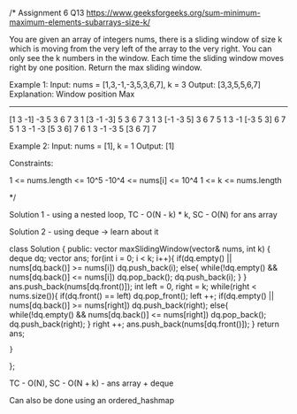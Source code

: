 /*
Assignment 6 Q13
https://www.geeksforgeeks.org/sum-minimum-maximum-elements-subarrays-size-k/

You are given an array of integers nums, there is a sliding window of size k which is moving from the very left of the array to the very right. You can only see the k numbers in the window. Each time the sliding window moves right by one position.
Return the max sliding window.

Example 1:
Input: nums = [1,3,-1,-3,5,3,6,7], k = 3
Output: [3,3,5,5,6,7]
Explanation: 
Window position                Max
---------------               -----
[1  3  -1] -3  5  3  6  7       3
 1 [3  -1  -3] 5  3  6  7       3
 1  3 [-1  -3  5] 3  6  7       5
 1  3  -1 [-3  5  3] 6  7       5
 1  3  -1  -3 [5  3  6] 7       6
 1  3  -1  -3  5 [3  6  7]      7

Example 2:
Input: nums = [1], k = 1
Output: [1]

Constraints:

1 <= nums.length <= 10^5
-10^4 <= nums[i] <= 10^4
1 <= k <= nums.length

*/

Solution 1 - using a nested loop, TC - O(N - k) * k, SC - O(N) for ans array

Solution 2 - using deque -> learn about it

class Solution {
public:
    vector<int> maxSlidingWindow(vector<int>& nums, int k) {
        deque<int> dq;
        vector<int> ans;
        for(int i = 0; i < k; i++){
            if(dq.empty() || nums[dq.back()] >= nums[i]) dq.push_back(i);
            else{
                while(!dq.empty() && nums[dq.back()] <= nums[i]) dq.pop_back();
                dq.push_back(i);
            }
        }
        ans.push_back(nums[dq.front()]);
        int left = 0, right = k;
        while(right < nums.size()){
            if(dq.front() == left) dq.pop_front();
            left ++;
            if(dq.empty() || nums[dq.back()] >= nums[right]) dq.push_back(right);
            else{
                while(!dq.empty() && nums[dq.back()] <= nums[right]) dq.pop_back();
                dq.push_back(right);
            }
            right ++;
            ans.push_back(nums[dq.front()]);
        }
        return ans;

    }
};

TC - O(N), SC - O(N + k) - ans array + deque

Can also be done using an ordered_hashmap